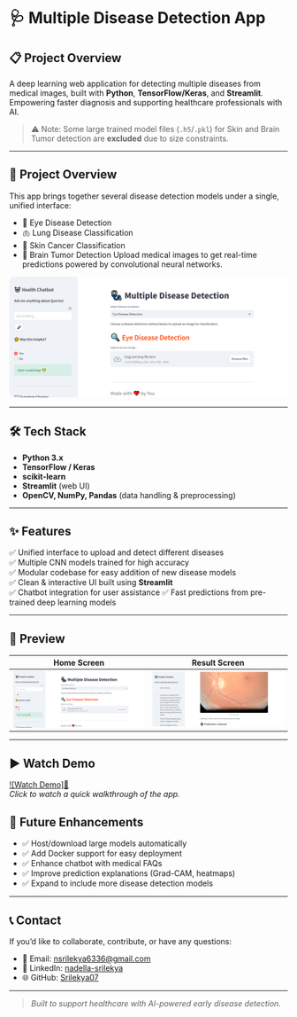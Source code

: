 # 🩺 Multiple Disease Detection App
## 📋 Project Overview
A deep learning web application for detecting multiple diseases from medical images, built with **Python**, **TensorFlow/Keras**, and **Streamlit**.  
Empowering faster diagnosis and supporting healthcare professionals with AI.

> ⚠️ Note: Some large trained model files (`.h5`/`.pkl`) for Skin and Brain Tumor detection are **excluded** due to size constraints.

---
## 📌 Project Overview
This app brings together several disease detection models under a single, unified interface:
- 🧪 Eye Disease Detection
- 🫁 Lung Disease Classification
- 🧵 Skin Cancer Classification 
- 🧠 Brain Tumor Detection 
Upload medical images to get real-time predictions powered by convolutional neural networks.
<div align="center">
  <img src="img1.png" alt="App Preview" width="700" style="border-radius:10px;"/>
</div>

---

## 🛠️ Tech Stack

- **Python 3.x**
- **TensorFlow / Keras**
- **scikit-learn**
- **Streamlit** (web UI)
- **OpenCV, NumPy, Pandas** (data handling & preprocessing)

---

## ✨ Features

✅ Unified interface to upload and detect different diseases  
✅ Multiple CNN models trained for high accuracy  
✅ Modular codebase for easy addition of new disease models  
✅ Clean & interactive UI built using **Streamlit**  
✅ Chatbot integration for user assistance
✅ Fast predictions from pre-trained deep learning models

---

## 📸 Preview

| Home Screen | Result Screen |
|:--:|:--:|
| ![App Preview](img1.png) | ![Detection Preview](img2.png) |

---

## ▶️ Watch Demo

[![Watch Demo]🎥](https://drive.google.com/file/d/1lBQFru3zjjiSypZJZ0BFJ-AK2gcB37FZ/view?usp=drive_link)  
*Click to watch a quick walkthrough of the app.*

## 🚀 Future Enhancements

- ✅ Host/download large models automatically
- ✅ Add Docker support for easy deployment
- ✅ Enhance chatbot with medical FAQs
- ✅ Improve prediction explanations (Grad-CAM, heatmaps)
- ✅ Expand to include more disease detection models

---

## 📞 Contact

If you’d like to collaborate, contribute, or have any questions:

- 📧 Email: [nsrilekya6336@gmail.com](mailto:nsrilekya6336@gmail.com)
- 💼 LinkedIn: [nadella-srilekya](https://www.linkedin.com/in/nadella-srilekya-22773922a/)
- 🌐 GitHub: [Srilekya07](https://github.com/Srilekya07)

---

> *Built to support healthcare with AI-powered early disease detection.*

